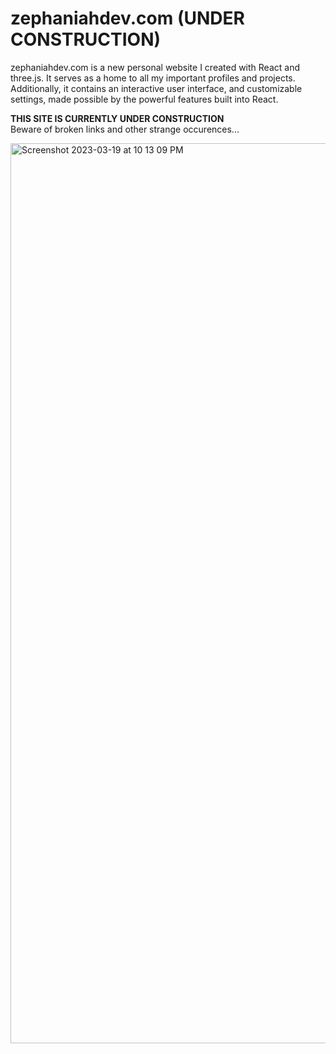 # zephaniahdev.com (UNDER CONSTRUCTION)
zephaniahdev.com is a new personal website I created with React and three.js. It serves as a home to all my important profiles and projects. Additionally, it contains an interactive user interface, and customizable settings, made possible by the powerful features built into React.

<b>THIS SITE IS CURRENTLY UNDER CONSTRUCTION</b>  
Beware of broken links and other strange occurences...

<img width="1440" alt="Screenshot 2023-03-19 at 10 13 09 PM" src="https://user-images.githubusercontent.com/114773939/226238194-57ea572d-6092-4cc5-b069-4f0b987eaa64.png">
